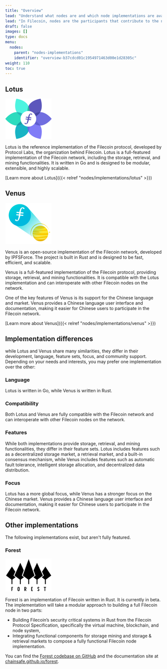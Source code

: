 ```yaml
---
title: "Overview"
lead: "Understand what nodes are and which node implementations are available on the Filecoin network."
lead: "In Filecoin, nodes are the participants that contribute to the network's operation and maintain its integrity. There are two major node implementations running on the Filecoin network today, with more implementations in the work."
draft: false
images: []
type: docs
menu:
  nodes:
    parent: "nodes-implementations"
    identifier: "overview-b37cdcd01c1954971463d00e1d28305c"
weight: 110
toc: true
---
```


## Lotus

![The Lotus implementation logo.](lotus-logo.png)

Lotus is the reference implementation of the Filecoin protocol, developed by Protocol Labs, the organization behind Filecoin. Lotus is a full-featured implementation of the Filecoin network, including the storage, retrieval, and mining functionalities. It is written in Go and is designed to be modular, extensible, and highly scalable.

[Learn more about Lotus]({{< relref "nodes/implementations/lotus" >}})

## Venus

![The Venus implementation logo.](venus-logo.png)

Venus is an open-source implementation of the Filecoin network, developed by IPFSForce. The project is built in Rust and is designed to be fast, efficient, and scalable.

Venus is a full-featured implementation of the Filecoin protocol, providing storage, retrieval, and mining functionalities. It is compatible with the Lotus implementation and can interoperate with other Filecoin nodes on the network.

One of the key features of Venus is its support for the Chinese language and market. Venus provides a Chinese language user interface and documentation, making it easier for Chinese users to participate in the Filecoin network.

[Learn more about Venus]({{< relref "nodes/implementations/venus" >}})

## Implementation differences

while Lotus and Venus share many similarities, they differ in their development, language, feature sets, focus, and community support. Depending on your needs and interests, you may prefer one implementation over the other:

### Language

Lotus is written in Go, while Venus is written in Rust.

### Compatibility

Both Lotus and Venus are fully compatible with the Filecoin network and can interoperate with other Filecoin nodes on the network.

### Features

While both implementations provide storage, retrieval, and mining functionalities, they differ in their feature sets. Lotus includes features such as a decentralized storage market, a retrieval market, and a built-in consensus mechanism, while Venus includes features such as automatic fault tolerance, intelligent storage allocation, and decentralized data distribution.

### Focus

Lotus has a more global focus, while Venus has a stronger focus on the Chinese market. Venus provides a Chinese language user interface and documentation, making it easier for Chinese users to participate in the Filecoin network.

## Other implementations

The following implementations exist, but aren't fully featured.

### Forest

![Forest logo.](forest-logo.png)

Forest is an implementation of Filecoin written in Rust. It is currently in beta. The implementation will take a modular approach to building a full Filecoin node in two parts:

- Building Filecoin’s security critical systems in Rust from the Filecoin Protocol Specification, specifically the virtual machine, blockchain, and node system,
- Integrating functional components for storage mining and storage & retrieval markets to compose a fully functional Filecoin node implementation.

You can find the [Forest codebase on GitHub](https://github.com/ChainSafe/forest) and the documentation site at [chainsafe.github.io/forest](https://chainsafe.github.io/forest/).
